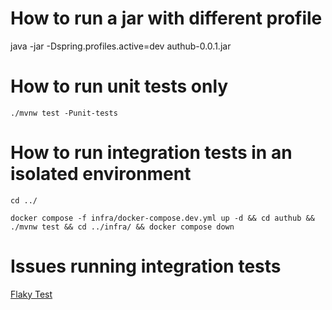 # How to run a jar with different profile

java -jar -Dspring.profiles.active=dev authub-0.0.1.jar

# How to run unit tests only
``./mvnw test -Punit-tests``

# How to run integration tests in an isolated environment
``cd ../``

``docker compose -f infra/docker-compose.dev.yml up -d && cd authub && ./mvnw test && cd ../infra/ && docker compose down``

# Issues running integration tests
[Flaky Test](https://www.jetbrains.com/teamcity/ci-cd-guide/concepts/flaky-tests/)